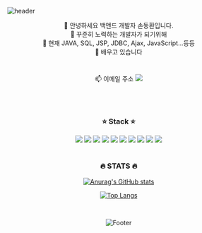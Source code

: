 ![header](https://capsule-render.vercel.app/api?type=wave&color=auto&height=300&section=header&text=Hello&fontSize=90)







<div align=center>
	

	
👋 안녕하세요 백앤드 개발자 손동환입니다. <br/>
👀 꾸준히 노력하는 개발자가 되기위해 <br/>
🌱 현재 JAVA, SQL, JSP, JDBC, Ajax, JavaScript...등등 <br/>
 🤔 배우고 있습니다  <br/> <br/>

📫 이메일 주소 <img src="https://img.shields.io/badge/sdh549@naver.com-EA4335?style=flat-square&logo=Gmail&logoColor=white&link=mailto:sdh549@naver.com" style="height : auto; padding-top: 10px;"/>






<br/> <br/>
<h3>⭐ Stack ⭐</h3>
<img src="https://img.shields.io/badge/Java-%23ED8B00.svg?&style=flat&logo=java&logoColor=white"/></a>
<img src="https://img.shields.io/badge/Mybatis-%23ED8B00.svg?&style=flat&logo=mybatis&logoColor=white"/></a>
<img src="https://img.shields.io/badge/JDBC-%23ED8B00.svg?&style=flat&logo=jdbc&logoColor=white"/></a>
<img src="https://img.shields.io/badge/Apache Tomcat%20-%236DB33F.svg?&style=flat&logo=Apache Tomcat&logoColor=white"/></a>
<img src="https://img.shields.io/badge/JQuery%20-%236DB33F.svg?&style=flat&logo=jquery&logoColor=white"/></a>
<img src="https://img.shields.io/badge/Spring%20-%236DB33F.svg?&style=flat&logo=spring&logoColor=white"/></a>
<img src="https://img.shields.io/badge/Mysql-%2300f.svg?&style=flat&logo=mysql&logoColor=white")/></a>
<img src="https://img.shields.io/badge/HTML-E34F26?style=flat-square&logo=HTML5&logoColor=white"/></a>
<img src="https://img.shields.io/badge/CSS-1572B6?style=flat-square&logo=CSS3&logoColor=white"/></a>
<img src="https://img.shields.io/badge/JavaScript-F7DF1E?style=flat-square&logo=JavaScript&logoColor=white"/></a>


<br/> 


<br/> 
<h3>🔥 STATS 🔥</h3>




[![Anurag's GitHub stats](https://github-readme-stats.vercel.app/api?username=DonghwanSon1)](https://github.com/anuraghazra/github-readme-stats)



[![Top Langs](https://github-readme-stats.vercel.app/api/top-langs/?username=DonghwanSon1)](https://github.com/DonghwanSon1/github-readme-stats)





<br/>




![Footer](https://capsule-render.vercel.app/api?type=wave&color=auto&height=300&section=footer&fontSize=90)

</div>
